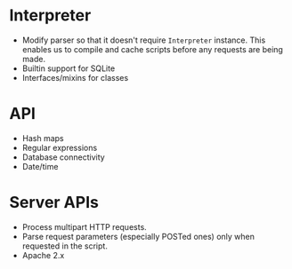 # Interpreter

- Modify parser so that it doesn't require `Interpreter` instance. This enables us to compile
  and cache scripts before any requests are being made.
- Builtin support for SQLite
- Interfaces/mixins for classes

# API

- Hash maps
- Regular expressions
- Database connectivity
- Date/time

# Server APIs

- Process multipart HTTP requests.
- Parse request parameters (especially POSTed ones) only when requested in the
  script.
- Apache 2.x
